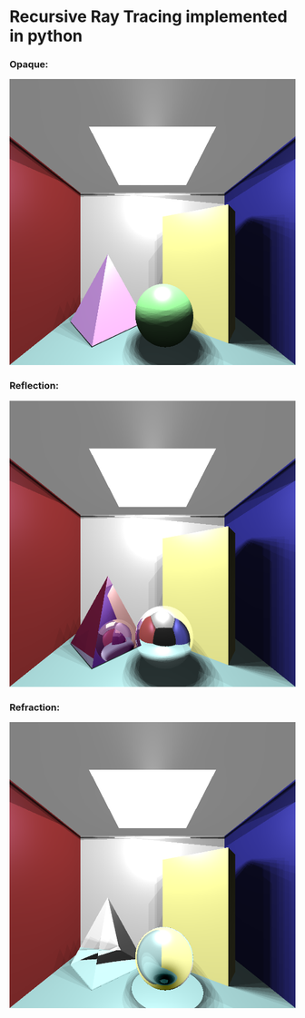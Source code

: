 # Recursive Ray Tracing implemented in python

### Opaque:
![alt text](https://github.com/AstitvaSri/Ray_Tracing/blob/main/Results/Light%20Shadows/RenderedImage_LS_1000.png)

### Reflection:
![alt text](https://github.com/AstitvaSri/Ray_Tracing/blob/main/Results/Light%20Shadows/RenderedImage_LS_Reflection_1000.png)

### Refraction:
![alt text](https://github.com/AstitvaSri/Ray_Tracing/blob/main/Results/Light%20Shadows/RenderedImage_LS_Refraction_1000.png)
